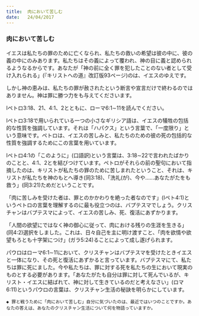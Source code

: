 ```yaml
---
title:  肉において苦しむ
date:   24/04/2017
---
```


### 肉において苦しむ

 イエスは私たちの罪のために亡くなられ、私たちの救いの希望は彼の中に、彼の義の中にのみあります。私たちはその義によって覆われ、神の目に義と認められるようなるからです。あなたが「神の前に全く罪を犯したことのない者として受け入れられる」(『キリストへの道』改訂版93ページ)のは、イエスのゆえです。

 しかし神の恵みは、私たちの罪が赦されたという断言や宣言だけで終わるのではありません。神は罪に勝つ力をも与えてくださいます。

Iペトロ3:18、21、4:1、2とともに、ローマ6:1∼11を読んでください。

 Iペトロ3:18で用いられている一つの小さなギリシア語は、イエスの犠牲の包括的な性質を強調しています。それは「ハパクス」という言葉で、「一度限り」という意味です。ペトロは、イエスの苦しみと、私たちのための彼の死の包括的な性質を強調するためにこの言葉を用いています。

 Iペトロ4:1の「このように」(口語訳)という言葉は、3:18∼22で言われたばかりのことと、4:1、2とを結びつけています。ペトロがそれらの前の聖句において指摘したのは、キリストが私たちの罪のために苦しまれたということ、それは、キリストが私たちを神のもとへ導き(同3:18)、「洗礼(が)、今や......あなたがたをも救う」(同3:21)ためだということです。

 「肉に苦しみを受けた者は、罪とのかかわりを絶った者なのです」(Iペト4:1)というペトロの言葉を理解するのに最も役立つのは、バプテスマでしょう。クリスチャンはバプテスマによって、イエスの苦しみ、死、復活にあずかります。

 「人間の欲望にではなく神の御心に従って、肉における残りの生涯を生きる」(同4:2)選択をしました。これは、日々自己を主に明け渡すこと、「肉を欲情や欲望もろとも十字架につけ」(ガラ5:24)ることによって成し遂げられます。

 パウロはローマ6:1∼11において、クリスチャンはバプテスマを受けたときイエスと一体になり、その死と復活にあずかると言っています。バプテスマにて、私たちは罪に死にました。今や私たちは、罪に対する死を私たちの生において現実のものとする必要があります。「あなたがたも自分は罪に対して死んでいるが、キリスト・イエスに結ばれて、神に対して生きているのだと考えなさい」(ロマ6:11)というパウロの言葉は、クリスチャン生活の秘訣を明らかにしています。

`◆ 罪と戦うために「肉において苦しむ」自分に気づいたのは、最近ではいつのことですか。あなたの答えは、あなたのクリスチャン生活について何を物語っていますか。`
